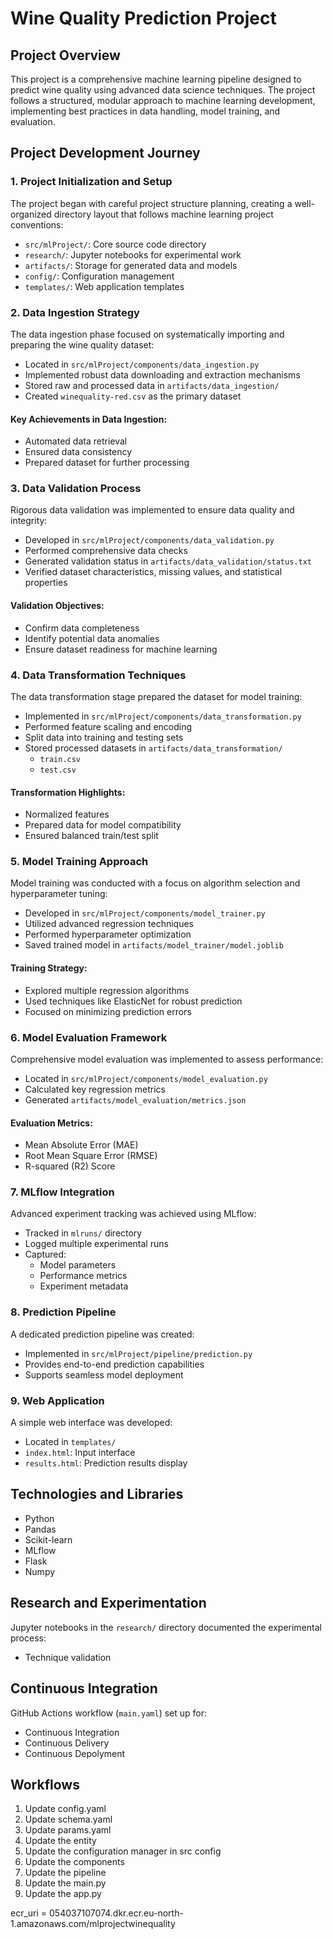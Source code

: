 # Wine Quality Prediction Project

## Project Overview

This project is a comprehensive machine learning pipeline designed to predict wine quality using advanced data science techniques. The project follows a structured, modular approach to machine learning development, implementing best practices in data handling, model training, and evaluation.

## Project Development Journey

### 1. Project Initialization and Setup

The project began with careful project structure planning, creating a well-organized directory layout that follows machine learning project conventions:

- `src/mlProject/`: Core source code directory
- `research/`: Jupyter notebooks for experimental work
- `artifacts/`: Storage for generated data and models
- `config/`: Configuration management
- `templates/`: Web application templates

### 2. Data Ingestion Strategy

The data ingestion phase focused on systematically importing and preparing the wine quality dataset:

- Located in `src/mlProject/components/data_ingestion.py`
- Implemented robust data downloading and extraction mechanisms
- Stored raw and processed data in `artifacts/data_ingestion/`
- Created `winequality-red.csv` as the primary dataset

#### Key Achievements in Data Ingestion:
- Automated data retrieval
- Ensured data consistency
- Prepared dataset for further processing

### 3. Data Validation Process

Rigorous data validation was implemented to ensure data quality and integrity:

- Developed in `src/mlProject/components/data_validation.py`
- Performed comprehensive data checks
- Generated validation status in `artifacts/data_validation/status.txt`
- Verified dataset characteristics, missing values, and statistical properties

#### Validation Objectives:
- Confirm data completeness
- Identify potential data anomalies
- Ensure dataset readiness for machine learning

### 4. Data Transformation Techniques

The data transformation stage prepared the dataset for model training:

- Implemented in `src/mlProject/components/data_transformation.py`
- Performed feature scaling and encoding
- Split data into training and testing sets
- Stored processed datasets in `artifacts/data_transformation/`
  - `train.csv`
  - `test.csv`

#### Transformation Highlights:
- Normalized features
- Prepared data for model compatibility
- Ensured balanced train/test split

### 5. Model Training Approach

Model training was conducted with a focus on algorithm selection and hyperparameter tuning:

- Developed in `src/mlProject/components/model_trainer.py`
- Utilized advanced regression techniques
- Performed hyperparameter optimization
- Saved trained model in `artifacts/model_trainer/model.joblib`

#### Training Strategy:
- Explored multiple regression algorithms
- Used techniques like ElasticNet for robust prediction
- Focused on minimizing prediction errors

### 6. Model Evaluation Framework

Comprehensive model evaluation was implemented to assess performance:

- Located in `src/mlProject/components/model_evaluation.py`
- Calculated key regression metrics
- Generated `artifacts/model_evaluation/metrics.json`

#### Evaluation Metrics:
- Mean Absolute Error (MAE)
- Root Mean Square Error (RMSE)
- R-squared (R2) Score

### 7. MLflow Integration

Advanced experiment tracking was achieved using MLflow:

- Tracked in `mlruns/` directory
- Logged multiple experimental runs
- Captured:
  - Model parameters
  - Performance metrics
  - Experiment metadata

### 8. Prediction Pipeline

A dedicated prediction pipeline was created:

- Implemented in `src/mlProject/pipeline/prediction.py`
- Provides end-to-end prediction capabilities
- Supports seamless model deployment

### 9. Web Application

A simple web interface was developed:

- Located in `templates/`
- `index.html`: Input interface
- `results.html`: Prediction results display

## Technologies and Libraries

- Python
- Pandas
- Scikit-learn
- MLflow
- Flask
- Numpy

## Research and Experimentation

Jupyter notebooks in the `research/` directory documented the experimental process:

- Technique validation

## Continuous Integration

GitHub Actions workflow (`main.yaml`) set up for:
- Continuous Integration
- Continuous Delivery
- Continuous Depolyment



## Workflows

1. Update config.yaml
2. Update schema.yaml
3. Update params.yaml
4. Update the entity
5. Update the configuration manager in src config
6. Update the components
7. Update the pipeline 
8. Update the main.py
9. Update the app.py





  ecr_uri = 054037107074.dkr.ecr.eu-north-1.amazonaws.com/mlprojectwinequality